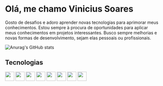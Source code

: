 # Olá, me chamo Vinicius Soares

Gosto de desafios e adoro aprender novas tecnologias para aprimorar meus conhecimentos. 
Estou sempre à procura de oportunidades para aplicar meus conhecimentos em projetos interessantes. 
Busco sempre melhorias e novas formas de desenvolvimento, sejam elas pessoais ou profissionais.

![Anurag's GitHub stats](https://github-readme-stats.vercel.app/api?username=viniciussoaresbr&show_icons=true&theme=radical)

## Tecnologias

<img src="https://cdn.jsdelivr.net/gh/devicons/devicon/icons/html5/html5-original.svg" width="30" height="30" /> <img src="https://cdn.jsdelivr.net/gh/devicons/devicon/icons/css3/css3-original.svg" width="30" height="30" /> <img src="https://cdn.jsdelivr.net/gh/devicons/devicon/icons/javascript/javascript-original.svg" width="30" height="30" /> <img src="https://cdn.jsdelivr.net/gh/devicons/devicon/icons/typescript/typescript-original.svg" width="30" height="30" /> <img src="https://cdn.jsdelivr.net/gh/devicons/devicon/icons/react/react-original.svg" width="30" height="30" /> <img src="https://cdn.jsdelivr.net/gh/devicons/devicon/icons/angularjs/angularjs-original.svg" width="30" height="30" /> <img src="https://cdn.jsdelivr.net/gh/devicons/devicon/icons/nodejs/nodejs-original.svg" width="30" height="30" /> <img src="https://cdn.jsdelivr.net/gh/devicons/devicon/icons/express/express-original.svg" width="30" height="30" />

          
          
          
          
          
          
